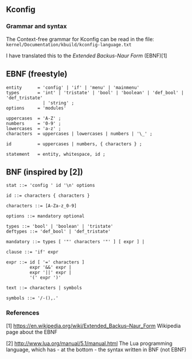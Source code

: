 Kconfig
-------

### Grammar and syntax

The Context-free grammar for Kconfig can be read in the file:
`kernel/Documentation/kbuild/kconfig-language.txt`

I have translated this to the *Extended Backus-Naur Form* (EBNF)[1]

## EBNF (freestyle)

~~~
entity      = 'config' | 'if' | 'menu' | 'mainmenu'
types       = 'int' | 'tristate' | 'bool' | 'boolean' | 'def_bool' | 'def_tristate'
              | 'string' ;
options     = 'modules'

uppercases  = 'A-Z' ;
numbers     = '0-9' ;
lowercases  = 'a-z' ;
characters  = uppercases | lowercases | numbers | '\_' ;

id          = uppercases | numbers, { characters } ;

statement   = entity, whitespace, id ;
~~~


## BNF (inspired by [2])

~~~
stat ::= 'config ' id '\n' options

id ::= characters { characters }

characters ::= [A-Za-z_0-9]

options ::= mandatory optional

types ::= 'bool' | 'boolean' | 'tristate'
deftypes ::= 'def_bool' | 'def_tristate' 

mandatory ::= types [ '"' characters '"' ] [ expr ] |

clause ::= 'if' expr

expr ::= id [ '=' characters ] 
         expr '&&' expr |
         expr '||' expr |
         '(' expr ')'

text ::= characters | symbols 

symbols ::= '/-(),.'
~~~



### References

[1] https://en.wikipedia.org/wiki/Extended_Backus–Naur_Form
    Wikipedia page about the EBNF

[2] http://www.lua.org/manual/5.1/manual.html
    The Lua programming language, which has - at the bottom - the syntax written
    in BNF (not EBNF)



